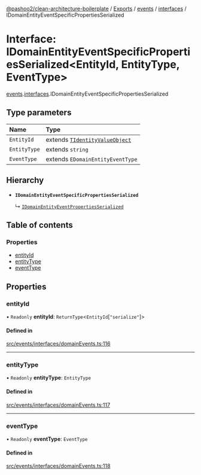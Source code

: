 [@pashoo2/clean-architecture-boilerplate](../README.md) / [Exports](../modules.md) / [events](../modules/events.md) / [interfaces](../modules/events.interfaces.md) / IDomainEntityEventSpecificPropertiesSerialized

# Interface: IDomainEntityEventSpecificPropertiesSerialized<EntityId, EntityType, EventType\>

[events](../modules/events.md).[interfaces](../modules/events.interfaces.md).IDomainEntityEventSpecificPropertiesSerialized

## Type parameters

| Name | Type |
| :------ | :------ |
| `EntityId` | extends [`TIdentityValueObject`](../modules/valueobject.interfaces.md#tidentityvalueobject) |
| `EntityType` | extends `string` |
| `EventType` | extends `EDomainEntityEventType` |

## Hierarchy

- **`IDomainEntityEventSpecificPropertiesSerialized`**

  ↳ [`IDomainEntityEventPropertiesSerialized`](events.interfaces.idomainentityeventpropertiesserialized.md)

## Table of contents

### Properties

- [entityId](events.interfaces.idomainentityeventspecificpropertiesserialized.md#entityid)
- [entityType](events.interfaces.idomainentityeventspecificpropertiesserialized.md#entitytype)
- [eventType](events.interfaces.idomainentityeventspecificpropertiesserialized.md#eventtype)

## Properties

### entityId

• `Readonly` **entityId**: `ReturnType`<`EntityId`[``"serialize"``]\>

#### Defined in

[src/events/interfaces/domainEvents.ts:116](https://github.com/pashoo2/clean-architecture-boilerplate/blob/88f8e3d/src/events/interfaces/domainEvents.ts#L116)

___

### entityType

• `Readonly` **entityType**: `EntityType`

#### Defined in

[src/events/interfaces/domainEvents.ts:117](https://github.com/pashoo2/clean-architecture-boilerplate/blob/88f8e3d/src/events/interfaces/domainEvents.ts#L117)

___

### eventType

• `Readonly` **eventType**: `EventType`

#### Defined in

[src/events/interfaces/domainEvents.ts:118](https://github.com/pashoo2/clean-architecture-boilerplate/blob/88f8e3d/src/events/interfaces/domainEvents.ts#L118)
